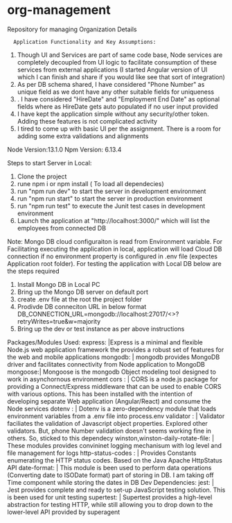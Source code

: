 # org-management
Repository for managing Organization Details

      Application Functionality and Key Assumptions:
      
1.	Though UI and Services are part of same code base, Node services are completely decoupled from UI logic to facilitate consumption of these services from external applications (I started Angular version of UI which I can finish and share if you would like see that sort of integration)
2.	As per DB schema shared, I have considered "Phone Number" as unique field as we dont have any other suitable fields for uniqueness
3.	. I have considered "HireDate" and "Employment End Date" as optional fields where as HireDate gets auto populated if no user input provided
4.	I have kept the application simple without any security/other token. Adding these features is not complicated activity 
5.	I tired to come up with basic UI per the assignment. There is a room for adding some extra validations and alignments 
  
Node Version:13.1.0 Npm Version: 6.13.4

Steps to start Server in Local:
1. Clone the project
2. rune npm i or npm install ( To load all dependecies)
3. run "npm run dev" to start the server in development environment 
4. run "npm run start" to start the server in production environment
5. run "npm run test" to execute the Junit test cases in development environment
6. Launch the application at "http://localhost:3000/" which will list the employees from connected DB

Note:
Mongo DB cloud configuraiton is read from Environment variable. For Facilitating executing the application in local,
application will load Cloud DB connection if no environment property is configured in .env file (expectes Application root folder).
For testing the application with Local DB below are the steps required

1. Install Mongo DB in Local PC
2. Bring up the Mongo DB server on default port
3. create .env file at the root the project folder
4. Prodivde DB conneciton URL in below format
    DB_CONNECTION_URL=mongodb://localhost:27017/<<DB Name>>?retryWrites=true&w=majority
5. Bring up the dev or test instance as per above instructions 

Packages/Modules Used: 
express: |Express is a minimal and flexible Node.js web application framework the provides
a robust set of features for the web and mobile applications
mongodb: | mongodb provides MongoDB driver and facilitates connectivity from Node application to MongoDB
mongoose:| Mongoose is the mongodb Object modeling tool designed to work in asynchornous environment
cors : | CORS is a node.js package for providing a Connect/Express middleware that can be used to enable CORS with various options. This has been installed with the intention of developing separate Web application (Angular/React) and consume the Node services
dotenv : | Dotenv is a zero-dependency module that loads environment variables from a .env file into process.env
validator : | Validator faciliates the validation of Javascript object properties. Explored other validators. But, phone Number validation doesn't seems working fine in others. So, sticked to this dependecy
winston,winston-daily-rotate-file: | These modules provides convininet logging mechanisum with log level and file management for logs
http-status-codes : | Provides Constants enumerating the HTTP status codes. Based on the Java Apache HttpStatus API
date-format: | This module is been used to perform data operations (Converting date to ISODate format) part of storing in DB. I am taking off Time component while storing the dates in DB 
Dev Dependencies:
jest: | Jest provides complete and ready to set-up JavaScript testing solution. This is been used for unit testing
supertest: |  Supertest provides a high-level abstraction for testing HTTP, while still allowing you to drop down to the lower-level API provided by superagent 




